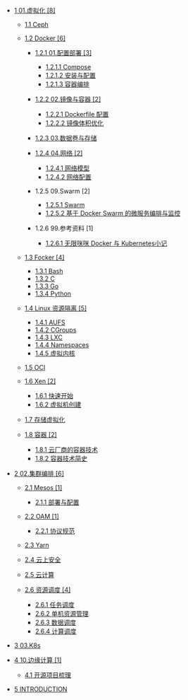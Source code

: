   - [1 01.虚拟化 [8]](/01.虚拟化/README.md)
    - [1.1 Ceph](/01.虚拟化/Ceph/README.md)
      
    - [1.2 Docker [6]](/01.虚拟化/Docker/README.md)
      - [1.2.1 01.配置部署 [3]](/01.虚拟化/Docker/01.配置部署/README.md)
        - [1.2.1.1 Compose](/01.虚拟化/Docker/01.配置部署/Compose.md)
        - [1.2.1.2 安装与配置](/01.虚拟化/Docker/01.配置部署/安装与配置.md)
        - [1.2.1.3 容器编排](/01.虚拟化/Docker/01.配置部署/容器编排.md)
      - [1.2.2 02.镜像与容器 [2]](/01.虚拟化/Docker/02.镜像与容器/README.md)
        - [1.2.2.1 Dockerfile 配置](/01.虚拟化/Docker/02.镜像与容器/Dockerfile%20配置.md)
        - [1.2.2.2 镜像体积优化](/01.虚拟化/Docker/02.镜像与容器/镜像体积优化.md)
      - [1.2.3 03.数据卷与存储](/01.虚拟化/Docker/03.数据卷与存储/README.md)
        
      - [1.2.4 04.网络 [2]](/01.虚拟化/Docker/04.网络/README.md)
        - [1.2.4.1 网络模型](/01.虚拟化/Docker/04.网络/网络模型.md)
        - [1.2.4.2 网络配置](/01.虚拟化/Docker/04.网络/网络配置.md)
      - 1.2.5 09.Swarm [2]
        - [1.2.5.1 Swarm](/01.虚拟化/Docker/09.Swarm/Swarm.md)
        - [1.2.5.2 基于 Docker Swarm 的微服务编排与监控](/01.虚拟化/Docker/09.Swarm/基于%20Docker%20Swarm%20的微服务编排与监控.md)
      - 1.2.6 99.参考资料 [1]
        - [1.2.6.1 无限咪咪 Docker 与 Kubernetes小记](/01.虚拟化/Docker/99.参考资料/2023-无限咪咪-Docker%20与%20Kubernetes小记.md)
    - [1.3 Focker [4]](/01.虚拟化/Focker/README.md)
      - [1.3.1 Bash](/01.虚拟化/Focker/Bash.md)
      - [1.3.2 C](/01.虚拟化/Focker/C.md)
      - [1.3.3 Go](/01.虚拟化/Focker/Go.md)
      - [1.3.4 Python](/01.虚拟化/Focker/Python.md)
    - [1.4 Linux 资源隔离 [5]](/01.虚拟化/Linux%20资源隔离/README.md)
      - [1.4.1 AUFS](/01.虚拟化/Linux%20资源隔离/AUFS.md)
      - [1.4.2 CGroups](/01.虚拟化/Linux%20资源隔离/CGroups.md)
      - [1.4.3 LXC](/01.虚拟化/Linux%20资源隔离/LXC.md)
      - [1.4.4 Namespaces](/01.虚拟化/Linux%20资源隔离/Namespaces.md)
      - [1.4.5 虚拟内核](/01.虚拟化/Linux%20资源隔离/虚拟内核.md)
    - [1.5 OCI](/01.虚拟化/OCI/README.md)
      
    - [1.6 Xen [2]](/01.虚拟化/Xen/README.md)
      - [1.6.1 快速开始](/01.虚拟化/Xen/快速开始.md)
      - [1.6.2 虚拟机创建](/01.虚拟化/Xen/虚拟机创建.md)
    - [1.7 存储虚拟化](/01.虚拟化/存储虚拟化/README.md)
      
    - [1.8 容器 [2]](/01.虚拟化/容器/README.md)
      - [1.8.1 云厂商的容器技术](/01.虚拟化/容器/云厂商的容器技术.md)
      - [1.8.2 容器技术简史](/01.虚拟化/容器/容器技术简史.md)
  - [2 02.集群编排 [6]](/02.集群编排/README.md)
    - [2.1 Mesos [1]](/02.集群编排/Mesos/README.md)
      - [2.1.1 部署与配置](/02.集群编排/Mesos/部署与配置.md)
    - [2.2 OAM [1]](/02.集群编排/OAM/README.md)
      - [2.2.1 协议规范](/02.集群编排/OAM/协议规范.md)
    - [2.3 Yarn](/02.集群编排/Yarn/README.md)
      
    - [2.4 云上安全](/02.集群编排/云上安全/README.md)
      
    - [2.5 云计算](/02.集群编排/云计算.md)
    - [2.6 资源调度 [4]](/02.集群编排/资源调度/README.md)
      - [2.6.1 任务调度](/02.集群编排/资源调度/任务调度.md)
      - [2.6.2 单机资源管理](/02.集群编排/资源调度/单机资源管理.md)
      - [2.6.3 数据调度](/02.集群编排/资源调度/数据调度.md)
      - [2.6.4 计算调度](/02.集群编排/资源调度/计算调度.md)
  - [3 03.K8s](/03.K8s/README.md)
    
  - [4 10.边缘计算 [1]](/10.边缘计算/README.md)
    - [4.1 开源项目梳理](/10.边缘计算/开源项目梳理.md)
  - [5 INTRODUCTION](/INTRODUCTION.md)